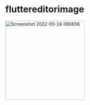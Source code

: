 # fluttereditorimage

<img width="250" alt="Screenshot 2022-05-24 090656" src="https://user-images.githubusercontent.com/74593517/169980554-0fe04b4c-c339-433c-907a-bf8a750ae398.png">


